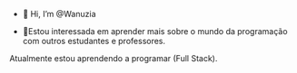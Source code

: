 - 👋 Hi, I’m @Wanuzia

- 👀Estou interessada em aprender mais sobre o mundo da programação com outros estudantes e professores.

Atualmente estou aprendendo a programar (Full Stack).
<!---
Wanuzia/Wanuzia is a ✨ special ✨ repository because its `README.md` (this file) appears on your GitHub profile.
You can click the Preview link to take a look at your changes.
--->
